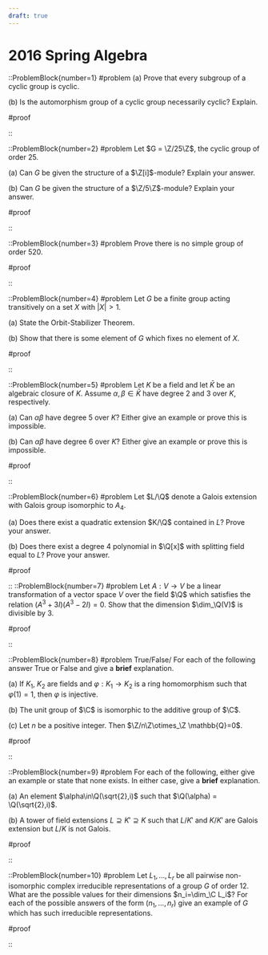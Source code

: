 ```yaml
---
draft: true
---
```


# 2016 Spring Algebra

::ProblemBlock{number=1}
#problem
(a) Prove that every subgroup of a cyclic group is cyclic.

(b) Is the automorphism group of a cyclic group necessarily cyclic? Explain.

#proof

::

::ProblemBlock{number=2}
#problem
Let $G = \Z/25\Z$, the cyclic group of order 25.

(a) Can $G$ be given the structure of a $\Z[i]$-module? Explain your answer.

(b) Can $G$ be given the structure of a $\Z/5\Z$-module? Explain your answer.

#proof

::

::ProblemBlock{number=3}
#problem
Prove there is no simple group of order 520.

#proof

::

::ProblemBlock{number=4}
#problem
Let $G$ be a finite group acting transitively on a set $X$ with $|X|>1$.

(a) State the Orbit-Stabilizer Theorem.

(b) Show that there is some element of $G$ which fixes no element of $X$.

#proof

::

::ProblemBlock{number=5}
#problem
Let $K$ be a field and let $\bar{K}$ be an algebraic closure of $K$. Assume $\alpha,\beta\in\bar{K}$ have degree 2 and 3 over $K$, respectively.

(a) Can $\alpha\beta$ have degree 5 over $K$? Either give an example or prove this is impossible.

(b) Can $\alpha\beta$ have degree 6 over $K$? Either give an example or prove this is impossible.

#proof

::

::ProblemBlock{number=6}
#problem
Let $L/\Q$ denote a Galois extension with Galois group isomorphic to $A_4$.

(a) Does there exist a quadratic extension $K/\Q$ contained in $L$? Prove your answer.

(b) Does there exist a degree 4 polynomial in $\Q[x]$ with splitting field equal to $L$? Prove your answer.

#proof

::
::ProblemBlock{number=7}
#problem
Let $A:V\to V$ be a linear transformation of a vector space $V$ over the field $\Q$ which satisfies the relation $(A^3+3I)(A^3-2I)=0$. Show that the dimension $\dim_\Q(V)$ is divisible by 3.

#proof

::

::ProblemBlock{number=8}
#problem
True/False/ For each of the following answer True or False and give a __brief__ explanation.

(a) If $K_1$, $K_2$ are fields and $\varphi:K_1\to K_2$ is a ring homomorphism such that $\varphi(1)=1$, then $\varphi$ is injective.

(b) The unit group of $\C$ is isomorphic to the additive group of $\C$.

(c) Let $n$ be a positive integer. Then $\Z/n\Z\otimes_\Z \mathbb{Q}=0$.

#proof

::

::ProblemBlock{number=9}
#problem
For each of the following, either give an example or state that none exists. In either case, give a __brief__ explanation.

(a) An element $\alpha\in\Q(\sqrt{2},i)$ such that $\Q(\alpha) = \Q(\sqrt{2},i)$.

(b) A tower of field extensions $L\supseteq K'\supseteq K$ such that $L/K'$ and $K/K'$ are Galois extension but $L/K$ is not Galois.

#proof

::

::ProblemBlock{number=10}
#problem
Let $L_1,\ldots,L_r$ be all pairwise non-isomorphic complex irreducible representations of a group $G$ of order 12. What are the possible values for their dimensions $n_i=\dim_\C L_i$? For each of the possible answers of the form $(n_1,\ldots,n_r)$ give an example of $G$ which has such irreducible representations.

#proof

::